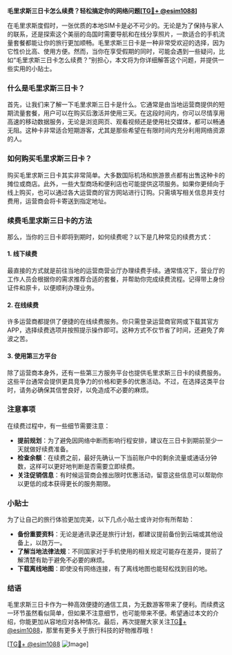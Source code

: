 **毛里求斯三日卡怎么续费？轻松搞定你的网络问题[[TG💪+ @esim1088](https://t.me/s/esim1088)]**

在毛里求斯度假时，一张优质的本地SIM卡是必不可少的。无论是为了保持与家人的联系，还是探索这个美丽的岛国时需要导航和在线分享照片，一款适合的手机流量套餐都能让你的旅行更加顺畅。毛里求斯三日卡是一种非常受欢迎的选择，因为它性价比高、使用方便。然而，当你在享受假期的同时，可能会遇到一些疑问，比如“毛里求斯三日卡怎么续费？”别担心，本文将为你详细解答这个问题，并提供一些实用的小贴士。

### 什么是毛里求斯三日卡？

首先，让我们来了解一下毛里求斯三日卡是什么。它通常是由当地运营商提供的短期流量套餐，用户可以在购买后激活并使用三天。在这段时间内，你可以尽情享用高速的移动数据服务，无论是浏览网页、观看视频还是使用社交媒体，都可以畅通无阻。这种卡非常适合短期游客，尤其是那些希望在有限时间内充分利用网络资源的人。

### 如何购买毛里求斯三日卡？

购买毛里求斯三日卡其实非常简单。大多数国际机场和旅游景点都有出售这种卡的摊位或商店。此外，一些大型商场和便利店也可能提供这项服务。如果你更倾向于线上购买，也可以通过各大运营商的官方网站进行订购。只需填写相关信息并支付费用，运营商会将卡寄送到指定地址。

### 续费毛里求斯三日卡的方法

那么，当你的三日卡即将到期时，如何续费呢？以下是几种常见的续费方式：

#### 1. 线下续费

最直接的方式就是前往当地的运营商营业厅办理续费手续。通常情况下，营业厅的工作人员会根据你的需求推荐合适的套餐，并帮助你完成续费流程。记得带上身份证件和原卡，以便顺利办理业务。

#### 2. 在线续费

许多运营商都提供了便捷的在线续费服务。你只需登录运营商官网或下载其官方APP，选择续费选项并按照提示操作即可。这种方式不仅节省了时间，还避免了奔波之苦。

#### 3. 使用第三方平台

除了运营商本身外，还有一些第三方服务平台也提供毛里求斯三日卡的续费服务。这些平台通常会提供更具竞争力的价格和更多的优惠活动。不过，在选择这类平台时，请务必确保其信誉良好，以免造成不必要的麻烦。

### 注意事项

在续费过程中，有一些细节需要注意：

- **提前规划**：为了避免因网络中断而影响行程安排，建议在三日卡到期前至少一天就做好续费准备。
- **检查余额**：在续费之前，最好先确认一下当前账户中的剩余流量或通话分钟数，这样可以更好地判断是否需要立即续费。
- **关注促销信息**：有时候运营商会推出限时优惠活动，留意这些信息可以帮助你以更低的成本获得更长的服务期限。

### 小贴士

为了让自己的旅行体验更加完美，以下几点小贴士或许对你有所帮助：

- **备份重要资料**：无论是通讯录还是旅行计划，都建议提前备份到云端或其他设备上，以防万一。
- **了解当地法律法规**：不同国家对于手机使用的相关规定可能存在差异，提前了解清楚有助于避免不必要的麻烦。
- **下载离线地图**：即使没有网络连接，有了离线地图也能轻松找到目的地。

### 结语

毛里求斯三日卡作为一种高效便捷的通信工具，为无数游客带来了便利。而续费这一环节虽然看似简单，但如果不注意细节，也可能带来不便。希望通过本文的介绍，你能更加从容地应对各种情况。最后，再次提醒大家关注[TG💪+ @esim1088](https://t.me/s/esim1088)，那里有更多关于旅行科技的好物推荐哦！

[[TG💪+ @esim1088](https://t.me/s/esim1088) ![Image](https://i.postimg.cc/4NQfJmqS/Snipaste-2025-05-13-00-14-12.png)]